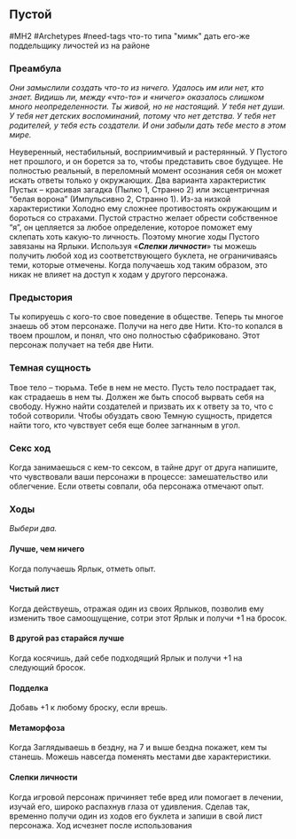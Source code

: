 ## **Пустой**

#MH2 #Archetypes #need-tags что-то типа "мимк" дать его-же поддельщику личостей из на районе
### **Преамбула**

*Они замыслили создать что-то из ничего. Удалось им или нет, кто знает. Видишь ли, между «что-то» и «ничего» оказалось слишком много неопределенности. 
Ты живой, но не настоящий. У тебя нет души. У тебя нет детских воспоминаний, потому что нет детства. У тебя нет родителей, у тебя есть создатели. И они забыли дать тебе место в этом мире.*

Неуверенный, нестабильный, восприимчивый и растерянный. У Пустого нет прошлого, и он борется за то, чтобы представить свое будущее. Не полностью реальный, в переломный момент осознания себя он может искать ответы только у окружающих.
Два варианта характеристик Пустых – красивая загадка (Пылко 1, Странно 2) или эксцентричная “белая ворона” (Импульсивно 2, Странно 1). Из-за низкой характеристики Холодно ему сложнее противостоять окружающим и бороться со страхами.
Пустой страстно желает обрести собственное “я”, он цепляется за любое определение, которое поможет ему склепать хоть какую-то личность. Поэтому многие ходы Пустого завязаны на Ярлыки.
Используя «***Слепки личности***» ты можешь получить любой ход из соответствующего буклета, не ограничиваясь теми, которые отмечены. Когда получаешь ход таким образом, это никак не влияет на доступ к ходам у другого персонажа.

### **Предыстория**

Ты копируешь с кого-то свое поведение в обществе. Теперь ты многое знаешь об этом персонаже. Получи на него две Нити. 
Кто-то копался в твоем прошлом, и понял, что оно полностью сфабриковано. Этот персонаж получает на тебя две Нити.

### **Темная сущность**

Твое тело – тюрьма. Тебе в нем не место. Пусть тело пострадает так, как страдаешь в нем ты. Должен же быть способ вырвать себя на свободу. Нужно найти создателей и призвать их к ответу за то, что с тобой сотворили. Чтобы обуздать свою Темную сущность, придется найти того, кто чувствует себя еще более загнанным в угол.

### **Секс ход**

Когда занимаешься с кем-то сексом, в тайне друг от друга напишите, что чувствовали ваши персонажи в процессе: замешательство или облегчение. Если ответы совпали, оба персонажа отмечают опыт.

### **Ходы**
*Выбери два.*

#### Лучше, чем ничего
Когда получаешь Ярлык, отметь опыт. 

#### Чистый лист
Когда действуешь, отражая один из своих Ярлыков, позволив ему изменить твое самоощущение, сотри этот Ярлык и получи +1 на бросок.

#### В другой раз старайся лучше
Когда косячишь, дай себе подходящий Ярлык и получи +1 на следующий бросок. 

#### Подделка
Добавь +1 к любому броску, если врешь.

#### Метаморфоза 
Когда Заглядываешь в бездну, на 7 и выше бездна покажет, кем ты станешь. Можешь навсегда поменять местами две характеристики.

#### Слепки личности
Когда игровой персонаж причиняет тебе вред или помогает в лечении, изучай его, широко распахнув глаза от удивления. Сделав так, временно получи один из ходов его буклета и запиши в свой лист персонажа. Ход исчезнет после использования
